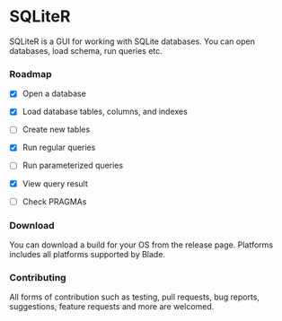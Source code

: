 # SQLiteR

SQLiteR is a GUI for working with SQLite databases. You can open databases, load schema, run queries etc.

### Roadmap

- [x] Open a database
- [x] Load database tables, columns, and indexes
- [ ] Create new tables
- [x] Run regular queries
- [ ] Run parameterized queries
- [x] View query result
- [ ] Check PRAGMAs


### Download

You can download a build for your OS from the release page. 
Platforms includes all platforms supported by Blade.

### Contributing

All forms of contribution such as testing, pull requests, bug reports, suggestions, feature requests and more are welcomed.
